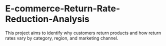 # E-commerce-Return-Rate-Reduction-Analysis

This project aims to identify why customers return products and how return rates vary by category, region, and marketing channel. 
